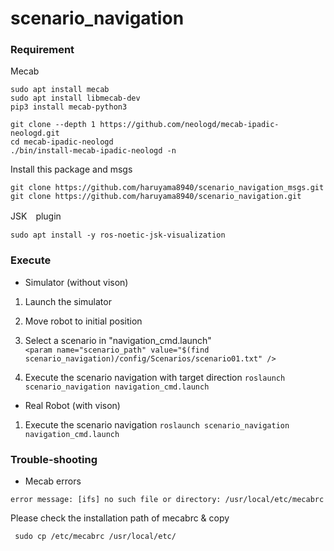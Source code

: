 # scenario_navigation  

### Requirement  

Mecab
```
sudo apt install mecab
sudo apt install libmecab-dev
pip3 install mecab-python3
```
```
git clone --depth 1 https://github.com/neologd/mecab-ipadic-neologd.git
cd mecab-ipadic-neologd
./bin/install-mecab-ipadic-neologd -n
```
Install this package and msgs
```
git clone https://github.com/haruyama8940/scenario_navigation_msgs.git
git clone https://github.com/haruyama8940/scenario_navigation.git
```
JSK　plugin
```
sudo apt install -y ros-noetic-jsk-visualization
```
### Execute  

- Simulator (without vison)  
1) Launch the simulator  


2) Move robot to initial position  

3) Select a scenario in "navigation_cmd.launch"  
`<param name="scenario_path" value="$(find scenario_navigation)/config/Scenarios/scenario01.txt" />`

4) Execute the scenario navigation  with target direction
`roslaunch scenario_navigation navigation_cmd.launch`


- Real Robot (with vison)  
1) Execute the scenario navigation
`roslaunch scenario_navigation navigation_cmd.launch`  

### Trouble-shooting
- Mecab errors
```
error message: [ifs] no such file or directory: /usr/local/etc/mecabrc
```
Please check the installation path of mecabrc & copy
```
 sudo cp /etc/mecabrc /usr/local/etc/
```
